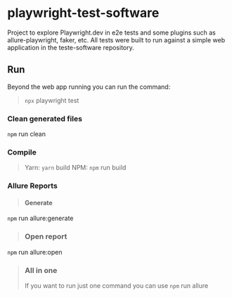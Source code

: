 # playwright-test-software
Project to explore Playwright.dev in e2e tests and some plugins such as allure-playwright, faker, etc. All tests were built to run against a simple web application in the teste-software repository. 


## Run
Beyond the web app running you can run the command:
> `npx` playwright test

### Clean generated files
`npm` run clean

### Compile
> Yarn: `yarn` build
> NPM: `npm` run build

### Allure Reports
> #### Generate
`npm` run allure:generate

> ### Open report
`npm` run allure:open

> ### All in one
>If you want to run just one command you can use
`npm` run allure 